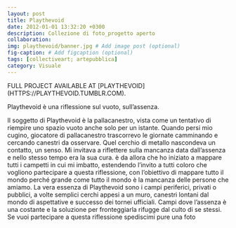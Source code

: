 ```yaml
---
layout: post
title: Playthevoid
date: 2012-01-01 13:32:20 +0300
description: Collezione di foto_progetto aperto
collaboration:
img: playthevoid/banner.jpg # Add image post (optional)
fig-caption: # Add figcaption (optional)
tags: [collectiveart; artepubblica]
category: Visuale
---
```


<span style="text-transform: uppercase">
Full project available at [playthevoid](https://playthevoid.tumblr.com).
</span>



Playthevoid è una riflessione sul vuoto, sull’assenza.

Il soggetto di Playthevoid è la pallacanestro, vista come un tentativo di riempire uno spazio vuoto anche solo per un istante. 
Quando persi mio cugino, giocatore di pallacanestro trascorrevo le giornate camminando e cercando canestri da osservare. Quel cerchio di metallo nascondeva un contatto, un senso.  Mi invitava a riflettere sulla mancanza data dall’assenza e nello stesso tempo era la sua cura. è da allora che ho iniziato a mappare tutti i campetti in cui mi imbatto, estendendo l’invito a tutti coloro che vogliono partecipare a questa riflessione, con l’obiettivo di mappare tutto il mondo perché grande come tutto il mondo è la mancanza delle persone che amiamo.
La vera essenza di Playthevoid sono i campi periferici, privati o pubblici, a volte semplici cerchi appesi a un muro, canestri lontani dal mondo di aspettative e successo dei tornei ufficiali. Campi dove l’assenza è una costante  e la soluzione per fronteggiarla rifugge dal culto di se stessi.
Se vuoi partecipare a questa riflessione  spediscimi pure una foto
